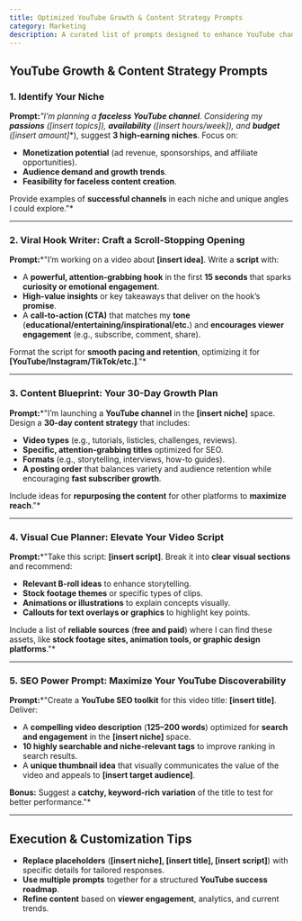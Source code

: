 ```yaml
---
title: Optimized YouTube Growth & Content Strategy Prompts  
category: Marketing  
description: A curated list of prompts designed to enhance YouTube channel growth, improve video engagement, optimize SEO, and refine storytelling techniques.
---
```

## **YouTube Growth & Content Strategy Prompts**

### **1. Identify Your Niche**

**Prompt:***"I’m planning a **faceless YouTube channel**. Considering my **passions** (**[insert topics]**), **availability** (**[insert hours/week]**), and **budget** (**[insert amount]**), suggest **3 high-earning niches**. Focus on:

- **Monetization potential** (ad revenue, sponsorships, and affiliate opportunities).
- **Audience demand and growth trends**.
- **Feasibility for faceless content creation**.

Provide examples of **successful channels** in each niche and unique angles I could explore."*

---

### **2. Viral Hook Writer: Craft a Scroll-Stopping Opening**

**Prompt:***"I’m working on a video about **[insert idea]**. Write a **script** with:

- A **powerful, attention-grabbing hook** in the first **15 seconds** that sparks **curiosity or emotional engagement**.
- **High-value insights** or key takeaways that deliver on the hook’s **promise**.
- A **call-to-action (CTA)** that matches my **tone** (**educational/entertaining/inspirational/etc.**) and **encourages viewer engagement** (e.g., subscribe, comment, share).

Format the script for **smooth pacing and retention**, optimizing it for **[YouTube/Instagram/TikTok/etc.]**."*

---

### **3. Content Blueprint: Your 30-Day Growth Plan**

**Prompt:***"I’m launching a **YouTube channel** in the **[insert niche]** space. Design a **30-day content strategy** that includes:

- **Video types** (e.g., tutorials, listicles, challenges, reviews).
- **Specific, attention-grabbing titles** optimized for SEO.
- **Formats** (e.g., storytelling, interviews, how-to guides).
- **A posting order** that balances variety and audience retention while encouraging **fast subscriber growth**.

Include ideas for **repurposing the content** for other platforms to **maximize reach**."*

---

### **4. Visual Cue Planner: Elevate Your Video Script**

**Prompt:***"Take this script: **[insert script]**. Break it into **clear visual sections** and recommend:

- **Relevant B-roll ideas** to enhance storytelling.
- **Stock footage themes** or specific types of clips.
- **Animations or illustrations** to explain concepts visually.
- **Callouts for text overlays or graphics** to highlight key points.

Include a list of **reliable sources** (**free and paid**) where I can find these assets, like **stock footage sites, animation tools, or graphic design platforms**."*

---

### **5. SEO Power Prompt: Maximize Your YouTube Discoverability**

**Prompt:***"Create a **YouTube SEO toolkit** for this video title: **[insert title]**. Deliver:

- A **compelling video description** (**125–200 words**) optimized for **search and engagement** in the **[insert niche]** space.
- **10 highly searchable and niche-relevant tags** to improve ranking in search results.
- A **unique thumbnail idea** that visually communicates the value of the video and appeals to **[insert target audience]**.

**Bonus:** Suggest a **catchy, keyword-rich variation** of the title to test for better performance."*

---

## **Execution & Customization Tips**

- **Replace placeholders** (**[insert niche], [insert title], [insert script]**) with specific details for tailored responses.
- **Use multiple prompts** together for a structured **YouTube success roadmap**.
- **Refine content** based on **viewer engagement**, analytics, and current trends.
